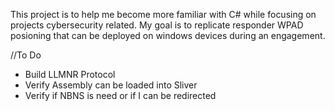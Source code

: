 This project is to help me become more familiar with C# while focusing on projects cybersecurity related. My goal is to replicate responder WPAD posioning that can be deployed on windows devices during an engagement.

//To Do
* Build LLMNR Protocol
* Verify Assembly can be loaded into Sliver
* Verify if NBNS is need or if I can be redirected
